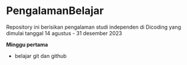 # PengalamanBelajar

Repository ini berisikan pengalaman studi independen di Dicoding yang dimulai tanggal 14 agustus - 31 desember 2023

**Minggu pertama** 
* belajar git dan github
